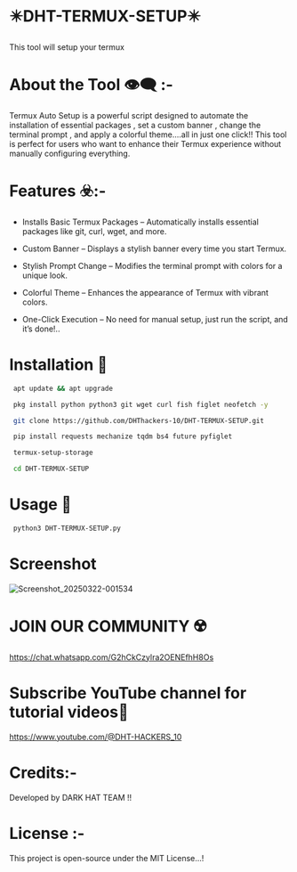# ✴️DHT-TERMUX-SETUP✴️
This tool will setup your termux 

# About the Tool 👁️‍🗨️ :-

Termux Auto Setup is a powerful script designed to automate the installation of essential packages , set a custom banner ,  change the terminal prompt , and apply a colorful theme....all in just one click!! This tool is perfect for users who want to enhance their Termux experience without manually configuring everything. 

# Features ☣️:-

* Installs Basic Termux Packages – Automatically installs essential packages like git, curl, wget, and more.

* Custom Banner – Displays a stylish banner every time you start Termux.

* Stylish Prompt Change – Modifies the terminal prompt with colors for a unique look.

* Colorful Theme – Enhances the appearance of Termux with vibrant colors.

* One-Click Execution – No need for manual setup, just run the script, and it’s done!..

# Installation 🔻
```sh
 apt update && apt upgrade

 pkg install python python3 git wget curl fish figlet neofetch -y

 git clone https://github.com/DHThackers-10/DHT-TERMUX-SETUP.git

 pip install requests mechanize tqdm bs4 future pyfiglet 

 termux-setup-storage

 cd DHT-TERMUX-SETUP 
```
# Usage 🔰
```sh
 python3 DHT-TERMUX-SETUP.py
```
# Screenshot

![Screenshot_20250322-001534](https://github.com/user-attachments/assets/a0f46c29-21da-47f6-809e-7f650f84c6d9)

# JOIN OUR COMMUNITY ☢️

https://chat.whatsapp.com/G2hCkCzylra2OENEfhH8Os

# Subscribe YouTube channel for tutorial videos🎦

https://www.youtube.com/@DHT-HACKERS_10

# Credits:-

Developed by DARK HAT TEAM !!

# License :-

This project is open-source under the MIT License...!
